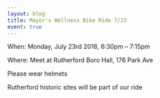 ```yaml
---
layout: blog
title: Mayor's Wellness Bike Ride 7/23
event: true
---
```


When: Monday, July 23rd 2018, 6:30pm – 7:15pm

Where: Meet at Rutherford Boro Hall, 176 Park Ave  

Please wear helmets


Rutherford historic sites will be part of our ride

